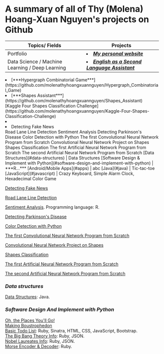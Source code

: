 # A summary of all of Thy (Molena) Hoang-Xuan Nguyen's projects on Github

Topics/ Fields | Projects
---------- | --------
Portfolio |<li/>[***My personal website***](https://molenathyhoangxuannguyen.github.io/molenathyhoangxuannguyen/)
Data Science / Machine Learning / Deep Learning | <li/> [***English as a Second Language Assistant***](https://molenathyhoangxuannguyen.github.io/English_as_a_Second_Language_Assistant/) 
<li/> [***Hypergraph Combinatorial Game***](https://github.com/molenathyhoangxuannguyen/Hypergraph_Combinatorial_Game) 
<li/> [***Shapes Assistant***](https://github.com/molenathyhoangxuannguyen/Shapes_Assistant) <br/>
[Kaggle Four Shapes Classification Challenge](https://github.com/molenathyhoangxuannguyen/Kaggle-Four-Shapes-Classification-Challenge) <li/>


<li> Detecting Fake News </li> Road Lane Line Detection</li> Sentiment Analysis </li> Detecting Parkinson's Disease </li> Color Detection with Python </li> The first Convolutional Neural Network Program from Scratch </li> Convolutional Neural Network Project on Shapes </li> Shapes Classification </li> The first Artificial Neural Network Program from Scratch </li> The second Artificial Neural Network Program from Scratch </li>
[Data Structures](#data-structures) | Data Structures
[Software Design & Implement with Python](#software-design-and-implement-with-python) | ***R...***
[Android/Mobile Apps](#apps) | abc
[Java](#java) | Tic-tac-toe
[JavaScript](#javascript) | Crazy Keyboard, Simple Alarm Clock, Hexadecimal Color Game









[Detecting Fake News](https://github.com/molenathyhoangxuannguyen/Detecting-Fake-News) <br />



[Road Lane Line Detection](https://github.com/molenathyhoangxuannguyen/Road-Lane-Line-Detection) <br />


[Sentiment Analysis](https://github.com/molenathyhoangxuannguyen/Sentiment-Analysis). Programming language: R. <br /> 


[Detecting Parkinson's Disease](https://github.com/molenathyhoangxuannguyen/Detecting-Parkinsons-Disease)


[Color Detection with Python](https://github.com/molenathyhoangxuannguyen/Color-Detection-with-Python)


[The first Convolutional Neural Network Program from Scratch](https://github.com/molenathyhoangxuannguyen/The-first-Convolutional-Neural-Network-Program-From-Scratch) <br />


[Convolutional Neural Network Project on Shapes](https://github.com/molenathyhoangxuannguyen/Convolutional-Neural-Network-Project-on-Shapes) <br />


[Shapes Classification](https://github.com/molenathyhoangxuannguyen/Shapes-Classification) <br />


[The first Artificial Neural Network Program from Scratch](https://github.com/molenathyhoangxuannguyen/The-first-Artificial-Neural-Network-Program-From-Scratch) <br />


[The second Artificial Neural Network Program from Scratch](https://github.com/molenathyhoangxuannguyen/The-second-Artificial-Neural-Network-Program-From-Scratch) <br />


### ***Data structures***
[Data Structures](https://github.com/khoa165/data-structures): Java. <br />

### ***Software Design And Implement with Python***
[Oh, the Places You'll Go!](https://github.com/molenathyhoangxuannguyen/Oh-the-Places-You-will-Go) <br />
[Making Boustrophedon](https://github.com/molenathyhoangxuannguyen/Making-boustrophedon) <br />
[Basic Todo List](https://github.com/khoa165/personalized-todo-list): Ruby, Sinatra, HTML, CSS, JavaScript, Bootstrap. <br />
[The Big Bang Theory Info](https://github.com/khoa165/the-big-bang-theory): Ruby, JSON. <br />
[Nobel Laureates Info](https://github.com/khoa165/nobel-laureates): Ruby, JSON. <br />
[Morse Encoder & Decoder](https://github.com/khoa165/morse-code-encoder-decoder): Ruby. <br />
